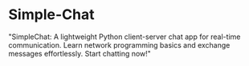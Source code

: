 # Simple-Chat
"SimpleChat: A lightweight Python client-server chat app for real-time communication. Learn network programming basics and exchange messages effortlessly. Start chatting now!"
